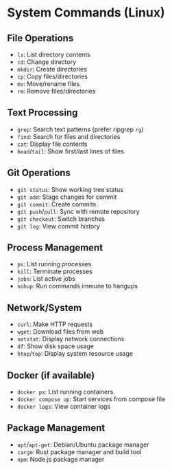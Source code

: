 # System Commands (Linux)

## File Operations
- `ls`: List directory contents
- `cd`: Change directory
- `mkdir`: Create directories
- `cp`: Copy files/directories
- `mv`: Move/rename files
- `rm`: Remove files/directories

## Text Processing
- `grep`: Search text patterns (prefer ripgrep `rg`)
- `find`: Search for files and directories
- `cat`: Display file contents
- `head`/`tail`: Show first/last lines of files

## Git Operations
- `git status`: Show working tree status
- `git add`: Stage changes for commit
- `git commit`: Create commits
- `git push`/`pull`: Sync with remote repository
- `git checkout`: Switch branches
- `git log`: View commit history

## Process Management
- `ps`: List running processes
- `kill`: Terminate processes
- `jobs`: List active jobs
- `nohup`: Run commands immune to hangups

## Network/System
- `curl`: Make HTTP requests
- `wget`: Download files from web
- `netstat`: Display network connections
- `df`: Show disk space usage
- `htop`/`top`: Display system resource usage

## Docker (if available)
- `docker ps`: List running containers
- `docker compose up`: Start services from compose file
- `docker logs`: View container logs

## Package Management
- `apt`/`apt-get`: Debian/Ubuntu package manager
- `cargo`: Rust package manager and build tool
- `npm`: Node.js package manager